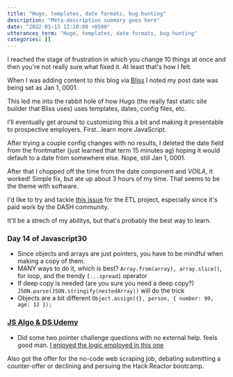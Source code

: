 ```yaml
---
title: "Hugo, templates, date formats, bug hunting"
description: "Meta-description summary goes here"
date: "2022-01-13 12:10:00 +0500"
utterances_term: "Hugo, templates, date formats, bug hunting"
categories: []
---
```


I reached the stage of frustration in which you change 10 things at once and then you're not really sure what fixed it. At least that's how I felt.

When I was adding content to this blog via [Bliss](bliss.js.org) I noted my post date was being set as Jan 1, 0001. 

This led me into the rabbit hole of how Hugo (the really fast static site builder that Bliss uses) uses templates, dates, config files, etc. 

I'll eventually get around to customizing this a bit and making it presentable to prospective employers. First...learn more JavaScript.

After trying a couple config changes with no results, I deleted the date field from the frontmatter (just learned that term 15 minutes ag) hoping it would default to a date from somewhere else. Nope, still Jan 1, 0001. 

After that I chopped off the time from the date component and *VOILA*, it worked!
Simple fix, but ate up about 3 hours of my time. That seems to be the theme with software.

I'd like to try and tackle [this issue](https://github.com/dashtesting/trello-github-etl/issues/5) for the ETL project, especially since it's paid work by the DASH community.

It'll be a strech of my abilitys, but that's probably the best way to learn.

### Day 14 of Javascript30
 - Since objects and arrays are just pointers, you have to be mindful when making a copy of them.
 - MANY ways to do it, which is best? ```Array.from(array), array.slice()```, for loop, and the trendy ```[...spread]``` operator
 - If deep copy is needed (are you sure you need a deep copy?) ```JSON.parse(JSON.stringify(nestedArray))``` will do the trick
 - Objects are a bit different ```Object.assign({}, person, { number: 99, age: 12 });```
### [JS Algo & DS Udemy](https://www.udemy.com/course/js-algorithms-and-data-structures-masterclass/?locale=en_US&persist_locale=) 
 - Did some two pointer challenge questions with no external help. feels good man. [I enjoyed the logic employed in this one](https://github.com/devPalacio/data-struct-and-algos/blob/main/isSubstring.js)
 
 Also got the offer for the no-code web scraping job, debating submitting a counter-offer or declining and persuing the Hack Reactor bootcamp.

